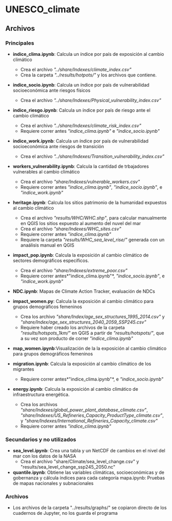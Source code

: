 # UNESCO_climate


## Archivos


### Principales

- **indice_clima.ipynb**: Calcula un índice por país de exposición al cambio climático 
    - Crea el archivo *"../share/Indexes/climate_index.csv"*
    - Crea la carpeta *"../results/hotpots/"* y los archivos que contiene.

- **indice_socio.ipynb**: Calcula un índice por país de vulnerabilidad socioeconómica ante riesgos físicos
    - Crea el archivo *"../share/Indexes/Physical_vulnerability_index.csv"*

- **indice_riesgo.ipynb**: Calcula un índice por país de riesgo ante el cambio climático
    - Crea el archivo *"../share/Indexes/climate_risk_index.csv"*
    - Requiere correr antes *"indice_clima.ipynb"* e *"indice_socio.ipynb"*

- **indice_work.ipynb**: Calcula un índice por país de vulnerabilidad
socioeconómica ante riesgos de transición
    - Crea el archivo *"../share/Indexes/Transition_vulnerability_index.csv"*

- **workers_vulnerability.ipynb**: Calcula la cantidad de trbajadores vulnerables al cambio climático
    - Crea el archivo *"share/Indexes/vulnerable_workers.csv"*
    - Requiere correr antes *"indice_clima.ipynb"*, *"indice_socio.ipynb"*, e *"indice_work.ipynb"*

- **heritage.ipynb**: Calcula los sitios patrimonio de la humanidad expuestos al cambio climático
    - Crea el archivo *"results/WHC/WHC.shp"*, para calcular manualmente en QGIS los sitios expuesto al aumento del nuvel del mar
    - Crea el archivo *"share/Indexes/WHC_sites.csv"*
    - Requiere correr antes *"indice_clima.ipynb"*
    - Requiere la carpeta *"results/WHC_sea_level_rise/"* generada con un anaálisis manual en QGIS

- **impact_pop.ipynb**: Calcula la exposición al cambio climático de sectores demográficos específicos.
    - Crea el archivo *"share/Indexes/extreme_poor.csv"*
    - Requiere correr antes*"indice_clima.ipynb"*, *"indice_socio.ipynb"*, e *"indice_work.ipynb"*

- **NDC.ipynb**: Mapas de Climate Action Tracker, evaluación de NDCs

- **impact_women.py**: Calcula la exposición al cambio climático para grupos demográficos femeninos
    - Crea los archivo *"share/Index/age_sex_structures_1995_2014.csv"* y *"share/Index/age_sex_structures_2040_2059_SSP245.csv"*
    - Requiere haber creado los archivos de la carpeta *"results/hotspots_1km/"* en QGIS a partir de *"results/hotspots/"*, que a su vez son producto de correr *"indice_clima.ipynb"*

- **map_women.ipynb**:Visualización de la la exposición al cambio climático para grupos demográficos femeninos

- **migration.ipynb**: Calcula la exposición al cambio climático de los migrantes
    - Requiere correr antes*"indice_clima.ipynb"*, e *"indice_socio.ipynb"*

- **energy.ipynb**: Calcula la exposición al cambio climático de infraestructura energética.
    - Crea los archivos *"share/Indexes/global_power_plant_database_climate.csv"*, *"share/Indexes/US_Refineries_Capacity_ProductType_climate.csv"*, y *"share/Indexes/International_Refineries_Capacity_climate.csv"*
    - Requiere correr antes *"indice_clima.ipynb"*

### Secundarios y no utilizados
- **sea_level.ipynb**: Crea una tabla y un NetCDF de cambios en el nivel del mar con los datos de la NASA
    - Crea el archivo "share/Climate/sea_level_change.csv" y "results/sea_level_change_ssp245_2050.nc"
- **quantile.ipynb**: Obtiene las variables climáticas, socioeconómicas y de gobernanza y cálcula índices para cada categoría
mapa.ipynb: Pruebas de mapas nacionales y subnacionales


### Archivos
- Los archivos de la carpeta "../results/graphs/" se copiaron directo de los cuadernos de Jupyter, no los guarda el programa